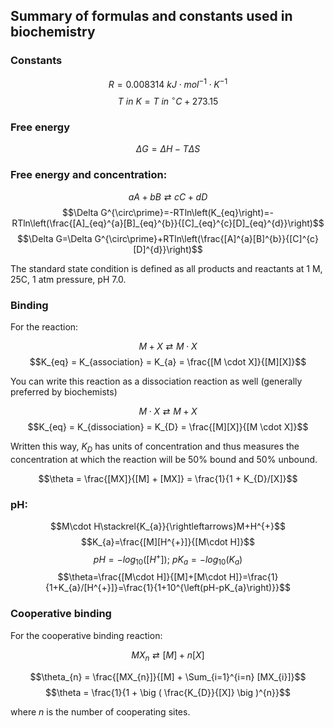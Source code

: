 ## Summary of formulas and constants used in biochemistry

### Constants

$$R=0.008314\ kJ\cdot mol^{-1}\cdot K^{-1}$$
$$T\ in\ K=T\ in\ ^{\circ}C+273.15$$

### Free energy

$$\Delta G = \Delta H - T \Delta S$$

### Free energy and concentration:

$$aA+bB\rightleftarrows cC+dD$$
$$\Delta G^{\circ\prime}=-RTln\left(K_{eq}\right)=-RTln\left(\frac{[A]_{eq}^{a}[B]_{eq}^{b}}{[C]_{eq}^{c}[D]_{eq}^{d}}\right)$$
$$\Delta G=\Delta G^{\circ\prime}+RTln\left(\frac{[A]^{a}[B]^{b}}{[C]^{c}[D]^{d}}\right)$$

The standard state condition is defined as all products and reactants at 1 M, 25C, 1 atm pressure, pH 7.0.  

### Binding

For the reaction:

$$M + X \rightleftarrows M \cdot X$$
$$K_{eq} = K_{association} = K_{a} = \frac{[M \cdot X]}{[M][X]}$$

You can write this reaction as a dissociation reaction as well (generally preferred by biochemists)

$$M \cdot X \rightleftarrows M + X$$
$$K_{eq} = K_{dissociation} = K_{D} = \frac{[M][X]}{[M \cdot X]}$$

Written this way, $K_{D}$ has units of concentration and thus measures the concentration at which the reaction will be 50% bound and 50% unbound.

$$\theta = \frac{[MX]}{[M] + [MX]} = \frac{1}{1 + K_{D}/[X]}$$

### pH:

$$M\cdot H\stackrel{K_{a}}{\rightleftarrows}M+H^{+}$$
$$K_{a}=\frac{[M][H^{+}]}{[M\cdot H]}$$
$$pH=-log_{10}\left([H^{+}]\right);\ pK_{a}=-log_{10}\left(K_{a}\right)$$
$$\theta=\frac{[M\cdot H]}{[M]+[M\cdot H]}=\frac{1}{1+K_{a}/[H^{+}]}=\frac{1}{1+10^{\left(pH-pK_{a}\right)}}$$

### Cooperative binding

For the cooperative binding reaction:

$$MX_{n} \rightleftarrows [M] + n[X]$$

$$\theta_{n} = \frac{[MX_{n}]}{[M] + \Sum_{i=1}^{i=n} [MX_{i}]}$$
$$\theta = \frac{1}{1 + \big ( \frac{K_{D}}{[X]} \big )^{n}}$$


where $n$ is the number of cooperating sites.
